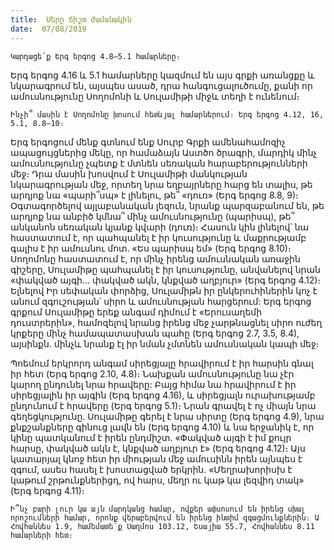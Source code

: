 ```yaml
---
title:  Սերը ճիշտ ժամանակին
date:  07/08/2019
---
```


`Կարդացե՛ք Երգ երգոց 4.8–5.1 համարները։`

Երգ երգոց 4.16 և 5.1 համարները կազմում են այս գրքի առանցքը և նկարագրում են, այսպես ասած, դրա հանգուցալուծումը, քանի որ ամուսնությունը Սողոմոնի և Սուլամիթի միջև տեղի է ունենում։

`Ինչի՞ մասին է Սողոմոնը խոսում հետևյալ համարներում։ Երգ երգոց 4.12, 16, 5.1, 8.8–10։`

Երգ երգոցում մենք գտնում ենք Սուրբ Գրքի ամենահամոզիչ ապացույցներից մեկը, որ համաձայն Աստծո ծրագրի, մարդիկ մինչ ամուսնությունը չպետք է մտնեն սեռական հարաբերությունների մեջ։ Դրա մասին խոսվում է Սուլամիթի մանկության նկարագրության մեջ, որտեղ նրա եղբայրները հարց են տալիս, թե արդյոք նա «պարի՞սպ» է լինելու, թե՞ «դուռ» (Երգ երգոց 8.8, 9)։ Օգտագործելով այլաբանական լեզուն, նրանք պարզաբանում են, թե արդյոք նա անբիծ կմնա՞ մինչ ամուսնությունը (պարիսպ), թե՞ անկանոն սեռական կյանք կվարի (դուռ)։ Հասուն կին լինելով՝ նա հաստատում է, որ պահպանել է իր կուսությունը և մաքրությամբ գալիս է իր ամուսնու մոտ. «Ես պարիսպ եմ» (Երգ երգոց 8.10)։ Սողոմոնը հաստատում է, որ մինչ իրենց ամուսնական առաջին գիշերը, Սուլամիթը պահպանել է իր կուսությունը, անվանելով նրան «փակված այգի... փակված ակն, կնքված աղբյուր» (Երգ երգոց 4.12)։ Ելնելով Իր սեփական փորձից, Սուլամիթն իր ընկերուհիներին կոչ է անում զգուշության՝ սիրո և ամուսնության հարցերում: Երգ երգոց գրքում Սուլամիթը երեք անգամ դիմում է «Երուսաղեմի դուստրերին», համոզելով նրանց իրենց մեջ չարթնացնել սիրո ուժեղ կրքերը մինչ համապատասխան պահը (Երգ երգոց 2.7, 3.5, 8.4), այսինքն. մինչև նրանք էլ իր նման չմտնեն ամուսնական կապի մեջ։

Պոեմում երկրորդ անգամ սիրեցյալը հրավիրում է իր հարսին գնալ իր հետ (Երգ երգոց 2.10, 4.8)։ Նախքան ամուսնությունը նա չէր կարող ընդունել նրա հրավերը: Բայց հիմա նա հրավիրում է իր սիրեցյալին իր այգին (Երգ երգոց 4.16), և սիրեցյալն ուրախությամբ ընդունում է հրավերը (Երգ երգոց 5.1)։ Նրան գրավել է ոչ միայն նրա գեղեցկությունը. Սուլամիթը գերել է նրա սիրտը (Երգ երգոց 4.9), նրա քնքշանքները գինուց լավն են (Երգ երգոց 4.10) և նա երջանիկ է, որ կինը պատկանում է իրեն ընդմիշտ. «Փակված այգի է իմ քույր հարսը, փակված ակն է, կնքված աղբյուր է» (Երգ երգոց 4.12)։ Այս կատարյալ կնոջ հետ իր միության մեջ ամուսինն իրեն այնպես է զգում, ասես հասել է խոստացված երկրին. «Մեղրախորիսխ է կաթում շրթունքներիցդ, ով հարս, մեղր ու կաթ կա լեզվիդ տակ» (Երգ երգոց 4.11)։

`Ի՞նչ բարի լուր կա այն մարդկանց համար, ովքեր ափսոսում են իրենց սխալ որոշումների համար, որոնք վերաբերվում են իրենց ինտիմ զգացմունքներին։ Ա Հովհաննես 1.9, համեմատե՛ք Սաղմոս 103.12, Եսայիա 55.7, Հովհաննես 8.11 համարների հետ։`